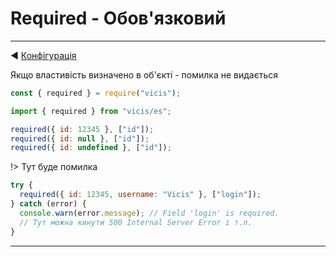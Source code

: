 # Required - Обов'язковий

---

◀ [Конфігурація](/ua/configuration.md)

Якщо властивість визначено в об'єкті - помилка не видається

```js
const { required } = require("vicis");
```

```js
import { required } from "vicis/es";
```

```js
required({ id: 12345 }, ["id"]);
required({ id: null }, ["id"]);
required({ id: undefined }, ["id"]);
```

!> Тут буде помилка

```js
try {
  required({ id: 12345, username: "Vicis" }, ["login"]);
} catch (error) {
  console.warn(error.message); // Field 'login' is required.
  // Тут можна кинути 500 Internal Server Error і т.п.
}
```

---
